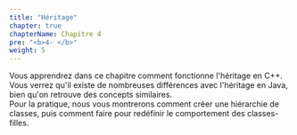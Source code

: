 ```yaml
---
title: "Héritage"
chapter: true
chapterName: Chapitre 4
pre: "<b>4- </b>"
weight: 5
---
```


Vous apprendrez dans ce chapitre comment fonctionne l'héritage en C++. Vous verrez qu'il existe de nombreuses différences avec l'héritage en Java, bien qu'on retrouve des concepts similaires.\
Pour la pratique, nous vous montrerons comment créer une hiérarchie de classes, puis comment faire pour redéfinir le comportement des classes-filles.

